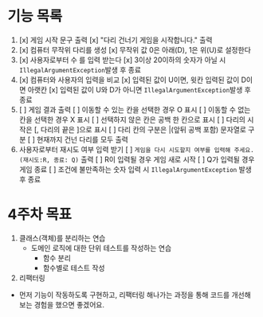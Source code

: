 
# 기능 목록
1) [x] 게임 시작 문구 출력
   [x] "다리 건너기 게임을 시작합니다." 출력
2) [x] 컴퓨터 무작위 다리를 생성
   [x] 무작위 값 0은 아래(D), 1은 위(U)로 설정한다
3) [x] 사용자로부터 수 를 입력 받는다
   [x] 3이상 20이하의 숫자가 아닐 시 ```IllegalArgumentException```발생 후 종료
4) [x] 컴퓨터와 사용자의 입력을 비교
   [x] 입력된 값이 U이면, 윗칸  입력된 값이 D이면 아랫칸
   [x] 입력된 값이 U와 D가 아니면 ```IllegalArgumentException```발생 후 종료
5) [ ]  게임 결과 출력
   [ ] 이동할 수 있는 칸을 선택한 경우 O 표시
   [ ] 이동할 수 없는 칸을 선택한 경우 X 표시
   [ ] 선택하지 않은 칸은 공백 한 칸으로 표시
   [ ] 다리의 시작은 [, 다리의 끝은 ]으로 표시
   [ ] 다리 칸의 구분은 |(앞뒤 공백 포함) 문자열로 구분
   [ ] 현재까지 건넌 다리를 모두 출력
6) 사용자로부터 재시도 여부 입력 받기
   [ ] ```게임을 다시 시도할지 여부를 입력해 주세요.(재시도:R, 종료: Q)``` 출력
   [ ] R이 입력될 경우 게임 새로 시작
   [ ] Q가 입력될 경우 게임 종료
   [ ] 조건에 불만족하는 숫자 입력 시 ```IllegalArgumentException``` 발생 후 종료

# 4주차 목표
1. 클래스(객체)를 분리하는 연습
    - 도메인 로직에 대한 단위 테스트를 작성하는 연습
        - 함수 분리
        - 함수별로 테스트 작성
2. 리팩터링

- 먼저 기능이 작동하도록 구현하고, 리팩터링 해나가는 과정을 통해 코드를 개선해 보는 경험을 했으면 좋겠어요.